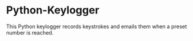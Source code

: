 # Python-Keylogger
This Python keylogger records keystrokes and emails them when a preset number is reached.
